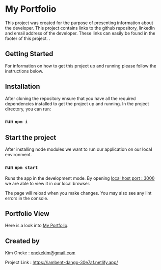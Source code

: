 # My Portfolio

This project was created for the purpose of presenting information about the developer. This project contains links to the github repository, linkedIn and email address of the developer. These links can easily be found in the footer of this project. .

## Getting Started

For information on how to get this project up and running please follow the instructions below.

## Installation

After cloning the repository ensure that you have all the required dependencies installed to get the project up and running.
In the project directory, you can run:

### run `npm i`

## Start the project

After installing node modules we want to run our application on our local environment.

### run `npm start`

Runs the app in the development mode.
By opening [local host port : 3000](http://localhost:3000) we are able to view it in our local browser.

The page will reload when you make changes.
You may also see any lint errors in the console.

## Portfolio View

Here is a look into
[My Portfolio](project_screenshot.png).

## Created by

Kim Oncke : onckekim@gmail.com

Project Link : https://lambent-dango-30e7af.netlify.app/

